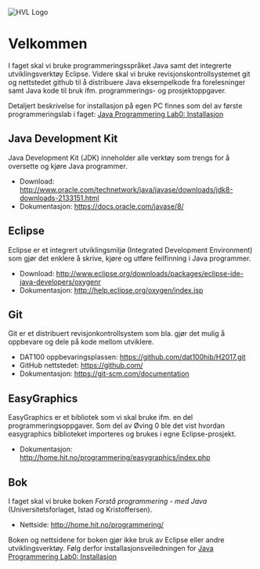 ![HVL Logo]({{site.url}}/assets/img/hvllogo.png)

# Velkommen

I faget skal vi bruke programmeringsspråket Java samt det integrerte utviklingsverktøy Eclipse. Videre skal vi bruke revisjonskontrollsystemet git og nettstedet github til å distribuere Java eksempelkode fra forelesninger samt Java kode til bruk ifm. programmerings- og prosjektoppgaver. 

Detaljert beskrivelse for installasjon på egen PC finnes som del av første programmeringslab i faget: [Java Programmering Lab0: Installasjon](https://github.com/dat100hib/H2017/blob/master/programmering/jplab0/JPL0Installlasjon_2017.pdf)

## Java Development Kit

Java Development Kit (JDK) inneholder alle verktøy som trengs for å oversette og kjøre Java programmer.

- Download: <http://www.oracle.com/technetwork/java/javase/downloads/jdk8-downloads-2133151.html>  
- Dokumentasjon: <https://docs.oracle.com/javase/8/> 

## Eclipse 

Eclipse er et integrert utviklingsmiljø (Integrated Development Environment) som gjør det enklere å skrive, kjøre og utføre feilfinning i Java programmer. 

- Download: <http://www.eclipse.org/downloads/packages/eclipse-ide-java-developers/oxygenr>
- Dokumentasjon: <http://help.eclipse.org/oxygen/index.jsp>

## Git

Git er et distribuert revisjonkontrollsystem som bla. gjør det mulig å oppbevare og dele på kode mellom utviklere. 

- DAT100 oppbevaringsplassen: <https://github.com/dat100hib/H2017.git> 
- GitHub nettstedet: <https://github.com/>
- Dokumentasjon: <https://git-scm.com/documentation>

## EasyGraphics

EasyGraphics er et bibliotek som vi skal bruke ifm. en del programmeringsoppgaver. Som del av Øving 0 ble det vist hvordan easygraphics biblioteket importeres og brukes i egne Eclipse-prosjekt.

- Dokumentasjon: <http://home.hit.no/programmering/easygraphics/index.php>

## Bok

I faget skal vi bruke boken *Forstå programmering - med Java* (Universitetsforlaget, Istad og Kristoffersen).  

- Nettside: <http://home.hit.no/programmering/> 

Boken og nettsidene for boken gjør ikke bruk av Eclipse eller andre utviklingsverktøy. Følg derfor installasjonsveiledningen for [Java Programmering Lab0: Installasjon](https://github.com/dat100hib/H2017/blob/master/programmering/jplab0/JPL0Installlasjon_2017.pdf)


